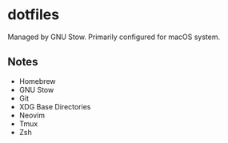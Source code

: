 # dotfiles

Managed by GNU Stow. Primarily configured for macOS system.

## Notes

- Homebrew
- GNU Stow
- Git
- XDG Base Directories
- Neovim
- Tmux
- Zsh
